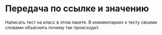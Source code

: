 # Передача по ссылке и значению

Написать тест на класс в этом пакете. В комментариях к тесту своими словами объяснить почему так происходит.